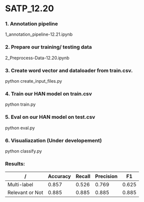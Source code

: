 # SATP_12.20

### 1. Annotation pipeline

1_annotation_pipeline-12.21.ipynb

### 2. Prepare our training/ testing data

2_Preprocess-Data-12.20.ipynb

### 3. Create word vector and dataloader from train.csv.
python create_input_files.py

### 4. Train our HAN model on train.csv
python train.py

### 5. Eval on our HAN model on test.csv
python eval.py

### 6. Visualiazation (Under developement)
python classify.py


### Results:

  /| Accuracy  | Recall   | Precision | F1
---| ------------- | ------------- | ------------- | -------------
Multi-label  | 0.857  | 0.526  | 0.769 | 0.625
Relevant or Not  |  0.885  | 0.885  | 0.885  | 0.885
